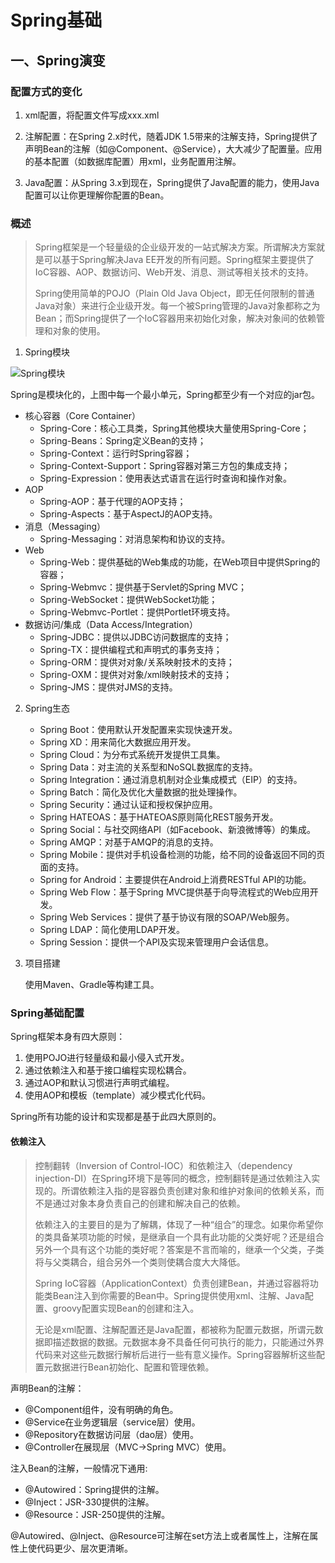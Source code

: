 # Spring基础

## 一、Spring演变

### 配置方式的变化

1. xml配置，将配置文件写成xxx.xml

2. 注解配置：在Spring 2.x时代，随着JDK 1.5带来的注解支持，Spring提供了声明Bean的注解（如@Component、@Service），大大减少了配置量。应用的基本配置（如数据库配置）用xml，业务配置用注解。

3. Java配置：从Spring 3.x到现在，Spring提供了Java配置的能力，使用Java配置可以让你更理解你配置的Bean。

### 概述

> Spring框架是一个轻量级的企业级开发的一站式解决方案。所谓解决方案就是可以基于Spring解决Java EE开发的所有问题。Spring框架主要提供了IoC容器、AOP、数据访问、Web开发、消息、测试等相关技术的支持。
>
> Spring使用简单的POJO（Plain Old Java  Object，即无任何限制的普通Java对象）来进行企业级开发。每一个被Spring管理的Java对象都称之为Bean；而Spring提供了一个IoC容器用来初始化对象，解决对象间的依赖管理和对象的使用。

1. Spring模块

<img src="C:\Users\Administrator\Desktop\zhangs\JavaWeb\imges\Spring模块.jpg" alt="Spring模块" />

Spring是模块化的，上图中每一个最小单元，Spring都至少有一个对应的jar包。

- 核心容器（Core Container）
  - Spring-Core：核心工具类，Spring其他模块大量使用Spring-Core；
  - Spring-Beans：Spring定义Bean的支持；
  - Spring-Context：运行时Spring容器；
  - Spring-Context-Support：Spring容器对第三方包的集成支持；
  - Spring-Expression：使用表达式语言在运行时查询和操作对象。
- AOP
  - Spring-AOP：基于代理的AOP支持；
  - Spring-Aspects：基于AspectJ的AOP支持。
- 消息（Messaging）
  - Spring-Messaging：对消息架构和协议的支持。
- Web
  - Spring-Web：提供基础的Web集成的功能，在Web项目中提供Spring的容器；
  - Spring-Webmvc：提供基于Servlet的Spring MVC；
  - Spring-WebSocket：提供WebSocket功能；
  - Spring-Webmvc-Portlet：提供Portlet环境支持。
- 数据访问/集成（Data Access/Integration）
  - Spring-JDBC：提供以JDBC访问数据库的支持；
  - Spring-TX：提供编程式和声明式的事务支持；
  - Spring-ORM：提供对对象/关系映射技术的支持；
  - Spring-OXM：提供对对象/xml映射技术的支持；
  - Spring-JMS：提供对JMS的支持。

2. Spring生态

   - Spring Boot：使用默认开发配置来实现快速开发。
   - Spring XD：用来简化大数据应用开发。
   - Spring Cloud：为分布式系统开发提供工具集。
   - Spring Data：对主流的关系型和NoSQL数据库的支持。
   - Spring Integration：通过消息机制对企业集成模式（EIP）的支持。
   - Spring Batch：简化及优化大量数据的批处理操作。
   - Spring Security：通过认证和授权保护应用。
   - Spring HATEOAS：基于HATEOAS原则简化REST服务开发。
   - Spring Social：与社交网络API（如Facebook、新浪微博等）的集成。
   - Spring AMQP：对基于AMQP的消息的支持。
   - Spring Mobile：提供对手机设备检测的功能，给不同的设备返回不同的页面的支持。
   - Spring for Android：主要提供在Android上消费RESTful API的功能。
   - Spring Web Flow：基于Spring MVC提供基于向导流程式的Web应用开发。
   - Spring Web Services：提供了基于协议有限的SOAP/Web服务。
   - Spring LDAP：简化使用LDAP开发。
   - Spring Session：提供一个API及实现来管理用户会话信息。

3. 项目搭建

   使用Maven、Gradle等构建工具。

### Spring基础配置

Spring框架本身有四大原则：

1. 使用POJO进行轻量级和最小侵入式开发。
2. 通过依赖注入和基于接口编程实现松耦合。
3. 通过AOP和默认习惯进行声明式编程。
4. 使用AOP和模板（template）减少模式化代码。

Spring所有功能的设计和实现都是基于此四大原则的。

#### 依赖注入

> 控制翻转（Inversion of Control-IOC）和依赖注入（dependency injection-DI）在Spring环境下是等同的概念，控制翻转是通过依赖注入实现的。所谓依赖注入指的是容器负责创建对象和维护对象间的依赖关系，而不是通过对象本身负责自己的创建和解决自己的依赖。
>
> 依赖注入的主要目的是为了解耦，体现了一种“组合”的理念。如果你希望你的类具备某项功能的时候，是继承自一个具有此功能的父类好呢？还是组合另外一个具有这个功能的类好呢？答案是不言而喻的，继承一个父类，子类将与父类耦合，组合另外一个类则使耦合度大大降低。
>
> Spring IoC容器（ApplicationContext）负责创建Bean，并通过容器将功能类Bean注入到你需要的Bean中。Spring提供使用xml、注解、Java配置、groovy配置实现Bean的创建和注入。
>
> 无论是xml配置、注解配置还是Java配置，都被称为配置元数据，所谓元数据即描述数据的数据。元数据本身不具备任何可执行的能力，只能通过外界代码来对这些元数据行解析后进行一些有意义操作。Spring容器解析这些配置元数据进行Bean初始化、配置和管理依赖。

声明Bean的注解：

- @Component组件，没有明确的角色。
- @Service在业务逻辑层（service层）使用。
- @Repository在数据访问层（dao层）使用。
- @Controller在展现层（MVC→Spring MVC）使用。

注入Bean的注解，一般情况下通用:

- @Autowired：Spring提供的注解。
- @Inject：JSR-330提供的注解。
- @Resource：JSR-250提供的注解。

@Autowired、@Inject、@Resource可注解在set方法上或者属性上，注解在属性上使代码更少、层次更清晰。